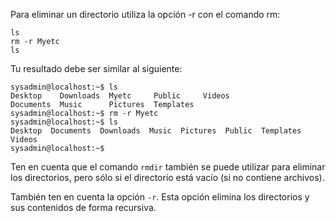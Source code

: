 Para eliminar un directorio utiliza la opción -r con el comando rm:

	ls
	rm -r Myetc
	ls

Tu resultado debe ser similar al siguiente:

```shell-session
sysadmin@localhost:~$ ls
Desktop    Downloads  Myetc     Public     Videos
Documents  Music      Pictures  Templates
sysadmin@localhost:~$ rm -r Myetc
sysadmin@localhost:~$ ls
Desktop  Documents  Downloads  Music  Pictures  Public  Templates  Videos    
sysadmin@localhost:~$
```

Ten en cuenta que el comando `rmdir` también se puede utilizar para eliminar los directorios, pero sólo si el directorio está vacío (si no contiene archivos).

También ten en cuenta la opción `-r`. Esta opción elimina los directorios y sus contenidos de forma recursiva.